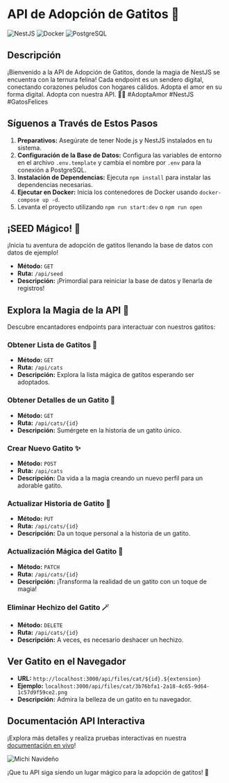 # API de Adopción de Gatitos 🐾

![NestJS](https://img.shields.io/badge/NestJS-v8.0.0-E0234E?style=for-the-badge&logo=nestjs&logoColor=white)
![Docker](https://img.shields.io/badge/Docker-20.10.8-2496ED?style=for-the-badge&logo=docker&logoColor=white)
![PostgreSQL](https://img.shields.io/badge/PostgreSQL-13-336791?style=for-the-badge&logo=postgresql&logoColor=white)

## Descripción

¡Bienvenido a la API de Adopción de Gatitos, donde la magia de NestJS se encuentra con la ternura felina! Cada endpoint es un sendero digital, conectando corazones peludos con hogares cálidos. Adopta el amor en su forma digital. Adopta con nuestra API. 🐾💙 #AdoptaAmor #NestJS #GatosFelices

## Síguenos a Través de Estos Pasos

1. **Preparativos:**
   Asegúrate de tener Node.js y NestJS instalados en tu sistema.
2. **Configuración de la Base de Datos:**
   Configura las variables de entorno en el archivo `.env.template` y cambia el nombre por `.env` para la conexión a PostgreSQL.
3. **Instalación de Dependencias:**
   Ejecuta `npm install` para instalar las dependencias necesarias.
4. **Ejecutar en Docker:**
   Inicia los contenedores de Docker usando `docker-compose up -d`.
5. Levanta el proyecto utilizando `npm run start:dev` o `npm run open`

## **¡SEED Mágico! 🌱**

¡Inicia tu aventura de adopción de gatitos llenando la base de datos con datos de ejemplo!

- **Método:** `GET`
- **Ruta:** `/api/seed`
- **Descripción:** ¡Primordial para reiniciar la base de datos y llenarla de registros!

## Explora la Magia de la API 🌈

Descubre encantadores endpoints para interactuar con nuestros gatitos:

### Obtener Lista de Gatitos 🐾

- **Método:** `GET`
- **Ruta:** `/api/cats`
- **Descripción:** Explora la lista mágica de gatitos esperando ser adoptados.

### Obtener Detalles de un Gatito 🐾

- **Método:** `GET`
- **Ruta:** `/api/cats/{id}`
- **Descripción:** Sumérgete en la historia de un gatito único.

### Crear Nuevo Gatito ✨

- **Método:** `POST`
- **Ruta:** `/api/cats`
- **Descripción:** Da vida a la magia creando un nuevo perfil para un adorable gatito.

### Actualizar Historia de Gatito 📝

- **Método:** `PUT`
- **Ruta:** `/api/cats/{id}`
- **Descripción:** Da un toque personal a la historia de un gatito.

### Actualización Mágica del Gatito 🌟

- **Método:** `PATCH`
- **Ruta:** `/api/cats/{id}`
- **Descripción:** ¡Transforma la realidad de un gatito con un toque de magia!

### Eliminar Hechizo del Gatito 🪄

- **Método:** `DELETE`
- **Ruta:** `/api/cats/{id}`
- **Descripción:** A veces, es necesario deshacer un hechizo.

## Ver Gatito en el Navegador

- **URL:** `http://localhost:3000/api/files/cat/${id}.${extension}`
- **Ejemplo:** `localhost:3000/api/files/cat/3b76bfa1-2a18-4c65-9d64-1c57d9f59ce2.png`
- **Descripción:** Admira la belleza de un gatito en tu navegador.

## Documentación API Interactiva

¡Explora más detalles y realiza pruebas interactivas en nuestra [documentación en vivo](http://localhost:3000/api/docs/)!

![Michi Navideño](https://c0.wallpaperflare.com/preview/755/291/651/nice-cat-animal-portrait.jpg)

¡Que tu API siga siendo un lugar mágico para la adopción de gatitos! 🌟
